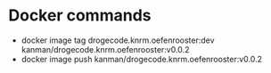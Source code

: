 ﻿# Docker commands

* docker image tag drogecode.knrm.oefenrooster:dev kanman/drogecode.knrm.oefenrooster:v0.0.2
* docker image push kanman/drogecode.knrm.oefenrooster:v0.0.2